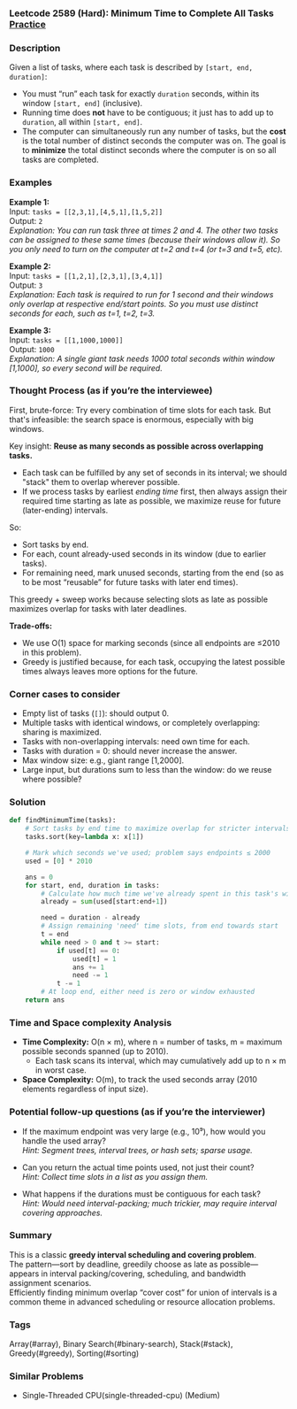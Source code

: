 ### Leetcode 2589 (Hard): Minimum Time to Complete All Tasks [Practice](https://leetcode.com/problems/minimum-time-to-complete-all-tasks)

### Description  
Given a list of tasks, where each task is described by `[start, end, duration]`:
- You must “run” each task for exactly `duration` seconds, within its window `[start, end]` (inclusive).
- Running time does **not** have to be contiguous; it just has to add up to `duration`, all within `[start, end]`.
- The computer can simultaneously run any number of tasks, but the **cost** is the total number of distinct seconds the computer was on.
The goal is to **minimize** the total distinct seconds where the computer is on so all tasks are completed.

### Examples  

**Example 1:**  
Input: `tasks = [[2,3,1],[4,5,1],[1,5,2]]`  
Output: `2`  
*Explanation: You can run task three at times 2 and 4. The other two tasks can be assigned to these same times (because their windows allow it). So you only need to turn on the computer at t=2 and t=4 (or t=3 and t=5, etc).*

**Example 2:**  
Input: `tasks = [[1,2,1],[2,3,1],[3,4,1]]`  
Output: `3`  
*Explanation: Each task is required to run for 1 second and their windows only overlap at respective end/start points. So you must use distinct seconds for each, such as t=1, t=2, t=3.*

**Example 3:**  
Input: `tasks = [[1,1000,1000]]`  
Output: `1000`  
*Explanation: A single giant task needs 1000 total seconds within window [1,1000], so every second will be required.*

### Thought Process (as if you’re the interviewee)  
First, brute-force: Try every combination of time slots for each task. But that's infeasible: the search space is enormous, especially with big windows.

Key insight: **Reuse as many seconds as possible across overlapping tasks.**  
- Each task can be fulfilled by any set of seconds in its interval; we should "stack" them to overlap wherever possible.
- If we process tasks by earliest *ending time* first, then always assign their required time starting as late as possible, we maximize reuse for future (later-ending) intervals.

So:  
- Sort tasks by end.
- For each, count already-used seconds in its window (due to earlier tasks).
- For remaining need, mark unused seconds, starting from the end (so as to be most “reusable” for future tasks with later end times).

This greedy + sweep works because selecting slots as late as possible maximizes overlap for tasks with later deadlines.

**Trade-offs:**  
- We use O(1) space for marking seconds (since all endpoints are ≤2010 in this problem).
- Greedy is justified because, for each task, occupying the latest possible times always leaves more options for the future.

### Corner cases to consider  
- Empty list of tasks (`[]`): should output 0.
- Multiple tasks with identical windows, or completely overlapping: sharing is maximized.
- Tasks with non-overlapping intervals: need own time for each.
- Tasks with duration = 0: should never increase the answer.
- Max window size: e.g., giant range [1,2000].
- Large input, but durations sum to less than the window: do we reuse where possible?

### Solution

```python
def findMinimumTime(tasks):
    # Sort tasks by end time to maximize overlap for stricter intervals
    tasks.sort(key=lambda x: x[1])

    # Mark which seconds we've used; problem says endpoints ≤ 2000
    used = [0] * 2010

    ans = 0
    for start, end, duration in tasks:
        # Calculate how much time we've already spent in this task's window
        already = sum(used[start:end+1])

        need = duration - already
        # Assign remaining 'need' time slots, from end towards start
        t = end
        while need > 0 and t >= start:
            if used[t] == 0:
                used[t] = 1
                ans += 1
                need -= 1
            t -= 1
        # At loop end, either need is zero or window exhausted
    return ans
```

### Time and Space complexity Analysis  

- **Time Complexity:** O(n × m), where n = number of tasks, m = maximum possible seconds spanned (up to 2010).  
  - Each task scans its interval, which may cumulatively add up to n × m in worst case.
- **Space Complexity:** O(m), to track the used seconds array (2010 elements regardless of input size).

### Potential follow-up questions (as if you’re the interviewer)  

- If the maximum endpoint was very large (e.g., 10⁹), how would you handle the used array?  
  *Hint: Segment trees, interval trees, or hash sets; sparse usage.*

- Can you return the actual time points used, not just their count?  
  *Hint: Collect time slots in a list as you assign them.*

- What happens if the durations must be contiguous for each task?  
  *Hint: Would need interval-packing; much trickier, may require interval covering approaches.*

### Summary
This is a classic **greedy interval scheduling and covering problem**.  
The pattern—sort by deadline, greedily choose as late as possible—appears in interval packing/covering, scheduling, and bandwidth assignment scenarios.  
Efficiently finding minimum overlap “cover cost” for union of intervals is a common theme in advanced scheduling or resource allocation problems.

### Tags
Array(#array), Binary Search(#binary-search), Stack(#stack), Greedy(#greedy), Sorting(#sorting)

### Similar Problems
- Single-Threaded CPU(single-threaded-cpu) (Medium)